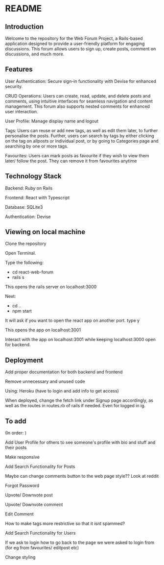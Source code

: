 # README

## Introduction

Welcome to the repository for the Web Forum Project, a Rails-based application designed to provide a user-friendly platform for engaging discussions. This forum allows users to sign up, create posts, comment on discussions, and much more.

## Features

User Authentication: Secure sign-in functionality with Devise for enhanced security.

CRUD Operations: Users can create, read, update, and delete posts and comments, using intuitive interfaces for seamless navigation and content management. This forum also supports nested comments for enhanced user interaction.

User Profile: Manage display name and logout

Tags: Users can reuse or add new tags, as well as edit them later, to further personalise the posts. Further, users can search by tags by either clicking on the tag on allposts or individual post, or by going to Categories page and searching by one or more tags.

Favourites: Users can mark posts as favourite if they wish to view them later/ follow the post. They can remove it from favourites anytime

## Technology Stack

Backend: Ruby on Rails

Frontend: React with Typescript

Database: SQLite3

Authentication: Devise

## Viewing on local machine

Clone the repository

Open Terminal.

Type the following: 
- cd react-web-forum
- rails s

This opens the rails server on localhost:3000

Next:

- cd ..
- npm start

It will ask if you want to open the react app on another port. type y

This opens the app on localhost:3001

Interact with the app on localhost:3001 while keeping localhost:3000 open for backend.

## Deployment

Add proper documentation for both backend and frontend

Remove unnecessary and unused code

Using: Heroku (have to login and add info to get access)

When deployed, change the fetch link under Signup page accordingly, as well as the routes in routes.rb of rails if needed.
Even for logged in ig.

## To add

(In order: )

Add User Profile for others to see someone's profile with bio and stuff and their posts

Make responsive

Add Search Functionality for Posts

Maybe can change comments button to the web page style?? Look at reddit

Forgot Password

Upvote/ Downvote post

Upvote/ Downvote comment

Edit Comment

How to make tags more restrictive so that it isnt spammed?

Add Search Functionality for Users

If we ask to login how to go back to the page we were asked to login from (for eg from favourites/ editpost etc)

Change styling
